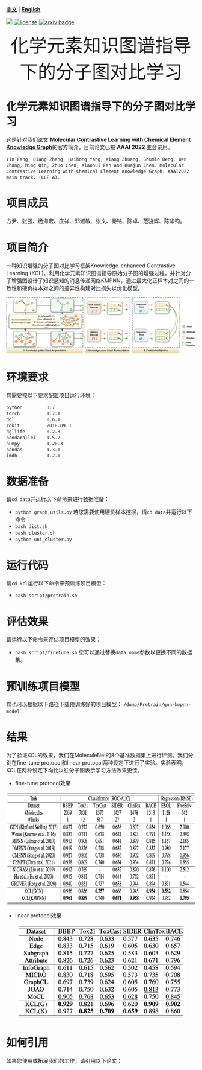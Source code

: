 [**中文**](https://github.com/ZJU-Fangyin/KCL/blob/main/README_CN.md) | [**English**](https://github.com/ZJU-Fangyin/KCL/blob/main/README.md)

![](https://img.shields.io/badge/version-1.0.0-blue)
[![license](https://img.shields.io/github/license/mashape/apistatus.svg?maxAge=2592000)](https://github.com/Fangyin1994/KCL/blob/main/LICENSE)
[![arxiv badge](https://img.shields.io/badge/arxiv-2112.00544-orange)](https://arxiv.org/abs/2112.00544)

<p align="center">
  	<font size=500>化学元素知识图谱指导下的分子图对比学习</font>
</p>

# 化学元素知识图谱指导下的分子图对比学习

这是针对我们论文 [**Molecular Contrastive Learning with Chemical Element Knowledge Graph**](https://arxiv.org/abs/2112.00544)的官方简介，目前论文已被 **AAAI 2022** 主会录用。
```
Yin Fang, Qiang Zhang, Haihong Yang, Xiang Zhuang, Shumin Deng, Wen Zhang, Ming Qin, Zhuo Chen, Xiaohui Fan and Huajun Chen. Molecular Contrastive Learning with Chemical Element Knowledge Graph. AAAI2022 main track. (CCF A). 
```


# 项目成员
方尹、张强、杨海宏、庄祥、邓淑敏、张文、秦铭、陈卓、范骁辉、陈华钧。


# 项目简介
一种知识增强的分子图对比学习框架Knowledge-enhanced Contrastive Learning (KCL)。利用化学元素知识图谱指导原始分子图的增强过程，并针对分子增强图设计了知识感知的消息传递网络KMPNN，通过最大化正样本对之间的一致性和硬负样本对之间的差异性构建对比损失以优化模型。
<div align=center><img src="./fig/overview.png" style="zoom:100%;" />
</div>

# 环境要求
您需要按以下要求配置项目运行环境：
```
python         3.7
torch          1.7.1
dgl            0.6.1
rdkit          2018.09.3
dgllife        0.2.8
pandarallel    1.5.2
numpy          1.20.3
pandas         1.3.1
lmdb           1.2.1
```

# 数据准备
请`cd data`并运行以下命令来进行数据准备：
- `python graph_utils.py`
若您需要使用硬负样本挖掘，请`cd data`并运行以下命令：
- `bash dist.sh`
- `bash cluster.sh`
- `python uni_cluster.py`

# 运行代码
请`cd kcl`运行以下命令来预训练项目模型：
- `bash script/pretrain.sh`

# 评估效果
请运行以下命令来评估项目模型的效果：
- `bash script/finetune.sh`
您可以通过替换`data_name`参数以更换不同的数据集。

# 预训练项目模型
您也可以根据以下路径下载预训练好的项目模型：
`/dump/Pretrain/gnn-kmpnn-model`

# 结果
为了验证KCL的效果，我们在MoleculeNet的8个基准数据集上进行评测。我们分别在fine-tune protocol和linear protocol两种设定下进行了实验。实验表明，KCL在两种设定下均比以往分子图表示学习方法效果更佳。
* fine-tune protocol效果
<div align=center><img src="./fig/fine-tune_protocol.png" height = "300" />
</div>


* linear protocol效果
<div align=center><img src="./fig/linear_protocol.png" height = "250" />
</div>

# 如何引用
如果您使用或拓展我们的工作，请引用以下论文：

```

```
